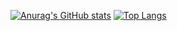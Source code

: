 [![Anurag's GitHub stats](https://github-readme-stats.vercel.app/api?username=Flwrian&show_icons=true&theme=tokyonight)](https://github.com/anuraghazra/github-readme-stats)
[![Top Langs](https://github-readme-stats.vercel.app/api/top-langs/?username=Flwrian&show_icons=true&theme=tokyonight)](https://github.com/anuraghazra/github-readme-stats)
